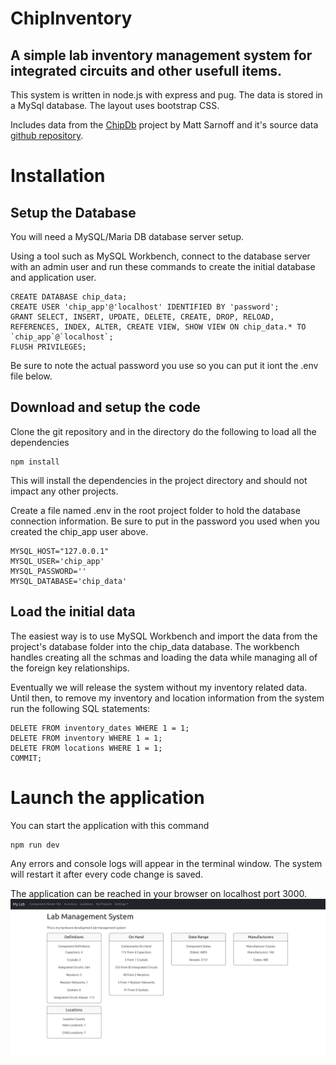 # ChipInventory

## A simple lab inventory management system for integrated circuits and other usefull items. 

This system is written in node.js with express and pug.  The data is stored in a MySql database. 
The layout uses bootstrap CSS.

Includes data from the [ChipDb](https://www.msarnoff.org/chipdb/) project by Matt Sarnoff and it's 
source data [github repository](https://github.com/74hc595/chipdb).

# Installation
## Setup the Database
You will need a MySQL/Maria DB database server setup.

Using a tool such as MySQL Workbench, connect to the database server with an admin user and run these commands to create the initial database and application user.  
```
CREATE DATABASE chip_data;
CREATE USER 'chip_app'@'localhost' IDENTIFIED BY 'password';
GRANT SELECT, INSERT, UPDATE, DELETE, CREATE, DROP, RELOAD, REFERENCES, INDEX, ALTER, CREATE VIEW, SHOW VIEW ON chip_data.* TO `chip_app`@`localhost`;
FLUSH PRIVILEGES;
```
Be sure to note the actual password you use so you can put it iont the .env file below.

## Download and setup the code
Clone the git repository and in the directory do the following to load all the dependencies
```
npm install
```
This will install the dependencies in the project directory and should not impact any other projects.

Create a file named .env in the root project folder to hold the database connection information.  Be sure to put in the password you used when you created the chip_app user above.
```
MYSQL_HOST="127.0.0.1"
MYSQL_USER='chip_app'
MYSQL_PASSWORD=''
MYSQL_DATABASE='chip_data'
```
## Load the initial data
The easiest way is to use MySQL Workbench and import the data from the project's database folder into the chip_data database.  The workbench handles creating all the schmas and loading the data while managing all of the foreign key relationships.

Eventually we will release the system without my inventory related data.  Until then, to remove my inventory and location information from the system run the following SQL statements:
```
DELETE FROM inventory_dates WHERE 1 = 1;
DELETE FROM inventory WHERE 1 = 1;
DELETE FROM locations WHERE 1 = 1;
COMMIT;
```
# Launch the application
You can start the application with this command
```
npm run dev
```
Any errors and console logs will appear in the terminal window.
The system will restart it after every code change is saved.

The application can be reached in your browser on localhost port 3000. 
![Image of the application main page in a browser](public/images/main_page.png "Main Page")